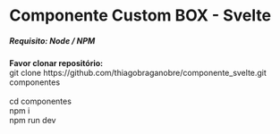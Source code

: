 <h1>Componente Custom BOX - Svelte</h1>
<h5>Requisito: Node / NPM</h5>
<b>Favor clonar repositório: </b><br />
git clone https://github.com/thiagobraganobre/componente_svelte.git componentes <br /><br />
cd componentes <br />
npm i <br />
npm run dev <br />
